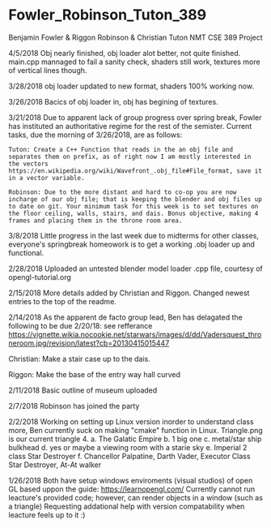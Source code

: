 # Fowler_Robinson_Tuton_389
Benjamin Fowler &amp; Riggon Robinson &amp; Christian Tuton NMT CSE 389 Project

4/5/2018
  Obj nearly finished, obj loader alot better, not quite finished. main.cpp mannaged to fail a sanity check, shaders still work, textures more of vertical lines though.

3/28/2018
  obj loader updated to new format, shaders 100% working now.

3/26/2018
  Bacics of obj loader in, obj has begining of textures.

3/21/2018
  Due to apparent lack of group progress over spring break, Fowler has instituted an authoritative regime for the rest of the semister. Current tasks, due the morning of 3/26/2018, are as follows:
  
    Tuton: Create a C++ Function that reads in the an obj file and separates them on prefix, as of right now I am mostly interested in the vectors https://en.wikipedia.org/wiki/Wavefront_.obj_file#File_format, save it in a vector variable. 

    Robinson: Due to the more distant and hard to co-op you are now incharge of our obj file; that is keeping the blender and obj files up to date on git. Your minimum task for this week is to set textures on the floor ceiling, walls, stairs, and dais. Bonus objective, making 4 frames and placing them in the throne room area.

3/8/2018
  Little progress in the last week due to midterms for other classes, everyone's springbreak homeowork is to get a working .obj loader up and functional.

2/28/2018
  Uploaded an untested blender model loader .cpp file, courtesy of opengl-tutorial.org

2/15/2018
  More details added by Christian and Riggon. Changed newest entries to the top of the readme.

2/14/2018
  As the apparent de facto group lead, Ben has delagated the following to be due 2/20/18: see refferance https://vignette.wikia.nocookie.net/starwars/images/d/dd/Vadersquest_throneroom.jpg/revision/latest?cb=20130415015447
  
  Christian: Make a stair case up to the dais.
  
  Riggon: Make the base of the entry way hall curved

2/11/2018
  Basic outline of museum uploaded

2/7/2018
  Robinson has joined the party

2/2/2018
  Working on setting up Linux version inorder to understand class more, Ben currently suck on making 
  "cmake" function in Linux. Triangle.png is our current triangle
  4. a. The Galatic Empire
    b. 1 big one
    c. metal/star ship bulkhead
    d. yes or maybe a viewing room with a starie sky
    e. Imperial 2 class Star Destroyer
    f. Chancellor Palpatine, Darth Vader, Executor Class Star Destroyer, At-At walker

1/26/2018
  Both have setup windows enviroments (visual studios) of open GL based uppon the guide: https://learnopengl.com/
  Currently cannot run leacture's provided code; however, can render objects in a window (such as a triangle)
  Requesting addational help with version compatability when leacture feels up to it :)
